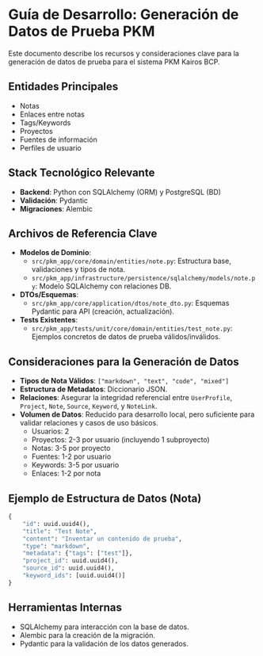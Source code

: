 # Guía de Desarrollo: Generación de Datos de Prueba PKM

Este documento describe los recursos y consideraciones clave para la generación de datos de prueba para el sistema PKM Kairos BCP.

## Entidades Principales
- Notas
- Enlaces entre notas
- Tags/Keywords
- Proyectos
- Fuentes de información
- Perfiles de usuario

## Stack Tecnológico Relevante
- **Backend**: Python con SQLAlchemy (ORM) y PostgreSQL (BD)
- **Validación**: Pydantic
- **Migraciones**: Alembic

## Archivos de Referencia Clave
- **Modelos de Dominio**:
  - `src/pkm_app/core/domain/entities/note.py`: Estructura base, validaciones y tipos de nota.
  - `src/pkm_app/infrastructure/persistence/sqlalchemy/models/note.py`: Modelo SQLAlchemy con relaciones DB.
- **DTOs/Esquemas**:
  - `src/pkm_app/core/application/dtos/note_dto.py`: Esquemas Pydantic para API (creación, actualización).
- **Tests Existentes**:
  - `src/pkm_app/tests/unit/core/domain/entities/test_note.py`: Ejemplos concretos de datos de prueba válidos/inválidos.

## Consideraciones para la Generación de Datos
- **Tipos de Nota Válidos**: `["markdown", "text", "code", "mixed"]`
- **Estructura de Metadatos**: Diccionario JSON.
- **Relaciones**: Asegurar la integridad referencial entre `UserProfile`, `Project`, `Note`, `Source`, `Keyword`, y `NoteLink`.
- **Volumen de Datos**: Reducido para desarrollo local, pero suficiente para validar relaciones y casos de uso básicos.
  - Usuarios: 2
  - Proyectos: 2-3 por usuario (incluyendo 1 subproyecto)
  - Notas: 3-5 por proyecto
  - Fuentes: 1-2 por usuario
  - Keywords: 3-5 por usuario
  - Enlaces: 1-2 por nota

## Ejemplo de Estructura de Datos (Nota)
```python
{
    "id": uuid.uuid4(),
    "title": "Test Note",
    "content": "Inventar un contenido de prueba",
    "type": "markdown",
    "metadata": {"tags": ["test"]},
    "project_id": uuid.uuid4(),
    "source_id": uuid.uuid4(),
    "keyword_ids": [uuid.uuid4()]
}
```

## Herramientas Internas
- SQLAlchemy para interacción con la base de datos.
- Alembic para la creación de la migración.
- Pydantic para la validación de los datos generados.
